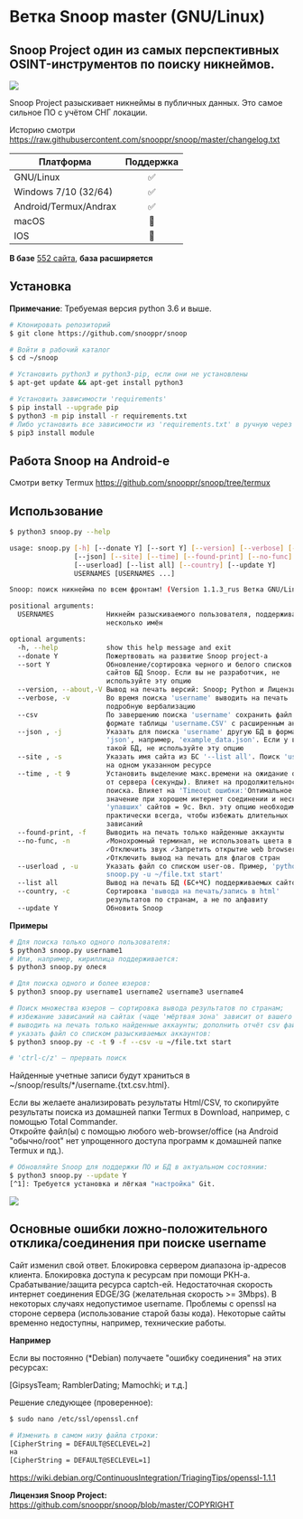 Ветка Snoop master (GNU/Linux)
=============================

## Snoop Project один из самых перспективных OSINT-инструментов по поиску никнеймов.

<img src="https://raw.githubusercontent.com/snooppr/snoop/master/images/snoop.png" />

Snoop Project разыскивает никнеймы в публичных данных. Это самое сильное ПО с учётом
СНГ локации.

Историю смотри
https://raw.githubusercontent.com/snooppr/snoop/master/changelog.txt

| Платформа | Поддержка|
| --------- |:----------:|
| GNU/Linux |✅|
| Windows 7/10 (32/64) |✅|
| Android/Termux/Andrax |✅|
| macOS |🚫|
| IOS |🚫|


**В базе** [552 сайта](https://github.com/snooppr/snoop/blob/termux/sites.md "database"), **база расширяется**

## Установка

**Примечание**: Требуемая версия python 3.6 и выше.

```bash
# Клонировать репозиторий
$ git clone https://github.com/snooppr/snoop

# Войти в рабочий каталог
$ cd ~/snoop

# Установить python3 и python3-pip, если они не установлены
$ apt-get update && apt-get install python3

# Установить зависимости 'requirements'
$ pip install --upgrade pip
$ python3 -m pip install -r requirements.txt
# Либо установить все зависимости из 'requirements.txt' в ручную через
$ pip3 install module
```
## Работа Snoop на Android-е
Смотри ветку Termux
https://github.com/snooppr/snoop/tree/termux

## Использование

```bash
$ python3 snoop.py --help

usage: snoop.py [-h] [--donate Y] [--sort Y] [--version] [--verbose] [--csv]
                [--json] [--site] [--time] [--found-print] [--no-func]
                [--userload] [--list all] [--country] [--update Y]
                USERNAMES [USERNAMES ...]

Snoop: поиск никнейма по всем фронтам! (Version 1.1.3_rus Ветка GNU/Linux)

positional arguments:
  USERNAMES             Никнейм разыскиваемого пользователя, поддерживается
                        несколько имён

optional arguments:
  -h, --help            show this help message and exit
  --donate Y            Пожертвовать на развитие Snoop project-а
  --sort Y              Обновление/сортировка черного и белого списков (.json)
                        сайтов БД Snoop. Если вы не разработчик, не
                        используйте эту опцию
  --version, --about,-V Вывод на печать версий: Snoop; Python и Лицензии
  --verbose, -v         Во время поиска 'username' выводить на печать
                        подробную вербализацию
  --csv                 По завершению поиска 'username' сохранить файл в
                        формате таблицы 'username.CSV' с расширенным анализом
  --json , -j           Указать для поиска 'username' другую БД в формате
                        'json', например, 'example_data.json'. Если у вас нет
                        такой БД, не используйте эту опцию
  --site , -s           Указать имя сайта из БС '--list all'. Поиск 'username'
                        на одном указанном ресурсе
  --time , -t 9         Установить выделение макс.времени на ожидание ответа
                        от сервера (секунды). Влияет на продолжительность
                        поиска. Влияет на 'Timeout ошибки:'Оптимальное
                        значение при хорошем интернет соединении и нескольких
                        'упавших' сайтов = 9с. Вкл. эту опцию необходимо
                        практически всегда, чтобы избежать длительных
                        зависаний
  --found-print, -f     Выводить на печать только найденные аккаунты
  --no-func, -n         ✓Монохромный терминал, не использовать цвета в url
                        ✓Отключить звук ✓Запретить открытие web browser-а
                        ✓Отключить вывод на печать для флагов стран
  --userload , -u       Указать файл со списком user-ов. Пример, 'python3
                        snoop.py -u ~/file.txt start'
  --list all            Вывод на печать БД (БС+ЧС) поддерживаемых сайтов
  --country, -c         Сортировка 'вывода на печать/запись в html'
                        результатов по странам, а не по алфавиту
  --update Y            Обновить Snoop
```

**Примеры**
```bash
# Для поиска только одного пользователя:
$ python3 snoop.py username1
# Или, например, кириллица поддерживается:
$ python3 snoop.py олеся

# Для поиска одного и более юзеров:
$ python3 snoop.py username1 username2 username3 username4

# Поиск множества юзеров — сортировка вывода результатов по странам;
# избежание зависаний на сайтах (чаще 'мёртвая зона' зависит от вашего ip-адреса);
# выводить на печать только найденные аккаунты; дополнить отчёт csv файлом;
# указать файл со списком разыскиваемых аккаунтов:
$ python3 snoop.py -с -t 9 -f --csv -u ~/file.txt start

# 'ctrl-c/z' — прервать поиск
```

Найденные учетные записи будут храниться в ~/snoop/results/*/username.{txt.csv.html}.

Если вы желаете анализировать результаты Html/CSV, то скопируйте результаты поиска из домашней папки Termux в Download, например, с помощью Total Commander.  
Откройте файл(ы) с помощью любого web-browser/office (на Android "обычно/root" нет упрощенного доступа программ к домашней папке Termux и пд.).

```bash
# Обновляйте Snoop для поддержки ПО и БД в актуальном состоянии:
$ python3 snoop.py --update Y
[^1]: Требуется установка и лёгкая "настройка" Git.
```

<img src="https://raw.githubusercontent.com/snooppr/snoop/master/images/Run.gif"/>

## Основные ошибки ложно-положительного отклика/соединения при поиске username
Cайт изменил свой ответ.
Блокировка сервером диапазона ip-адресов клиента.
Блокировка доступа к ресурсам при помощи РКН-а.
Срабатывание/защита ресурса captch-ей.
Недостаточная скорость интернет соединения EDGE/3G (желательная скорость >= 3Mbps).
В некоторых случаях недопустимое username.
Проблемы с openssl на стороне сервера (использование старой базы кода).
Некоторые сайты временно недоступны, например, технические работы.


**Например**

Если вы постоянно (*Debian) получаете "ошибку соединения" на этих ресурсах:

[GipsysTeam;
RamblerDating;
Mamochki;
и т.д.]

Решение следующее (проверенное):
```bash
$ sudo nano /etc/ssl/openssl.cnf

# Изменить в самом низу файла строки:
[CipherString = DEFAULT@SECLEVEL=2]
на
[CipherString = DEFAULT@SECLEVEL=1]
```
https://wiki.debian.org/ContinuousIntegration/TriagingTips/openssl-1.1.1

**Лицензия Snoop Project:** https://github.com/snooppr/snoop/blob/master/COPYRIGHT
